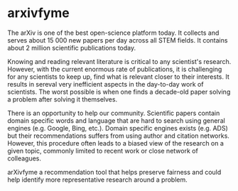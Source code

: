 # arxivfyme
The arXiv is one of the best open-science platform today. It collects and serves about 15 000 new papers per day across all STEM fields. It contains about 2 million scientific publications today.

Knowing and reading relevant literature is critical to any scientist's research. However, with the current enormous rate of publications, it is challenging for any scientists to keep up, find what is relevant closer to their interests. It results in sereval very inefficient aspects in the day-to-day work of scientists. The worst possible is when one finds a decade-old paper solving a problem after solving it themselves.

There is an opportunity to help our community. Scientific papers contain domain specific words and language that are hard to search using general engines (e.g. Google, Bing, etc.). Domain specific engines exists (e.g. ADS) but their recommendations suffers from using author and citation networks. However, this procedure often leads to a biased view of the research on a given topic, commonly limited to recent work or close network of colleagues.

arXivfyme a recommendation tool that helps preserve fairness and could help identify more representative research around a problem.
